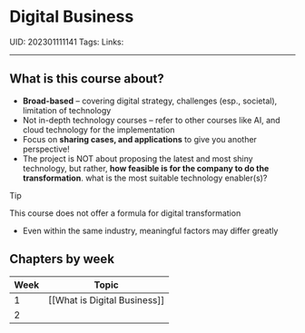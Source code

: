 # Digital Business
UID: 202301111141
Tags:
Links:

----

## What is this course about?
- **Broad-based** – covering digital strategy, challenges (esp., societal), limitation of technology
- Not in-depth technology courses – refer to other courses like AI, and cloud technology for the implementation
- Focus on **sharing cases, and applications** to give you another perspective!
- The project is NOT about proposing the latest and most shiny technology, but rather, **how feasible is for the company to do the transformation**. what is the most suitable technology enabler(s)?
> [!tip]
> This course does not offer a formula for digital transformation
> - Even within the same industry, meaningful factors may differ greatly

## Chapters by week
| Week | Topic                        |
| ---- | ---------------------------- |
| 1    | [[What is Digital Business]] |
| 2    |                              |
